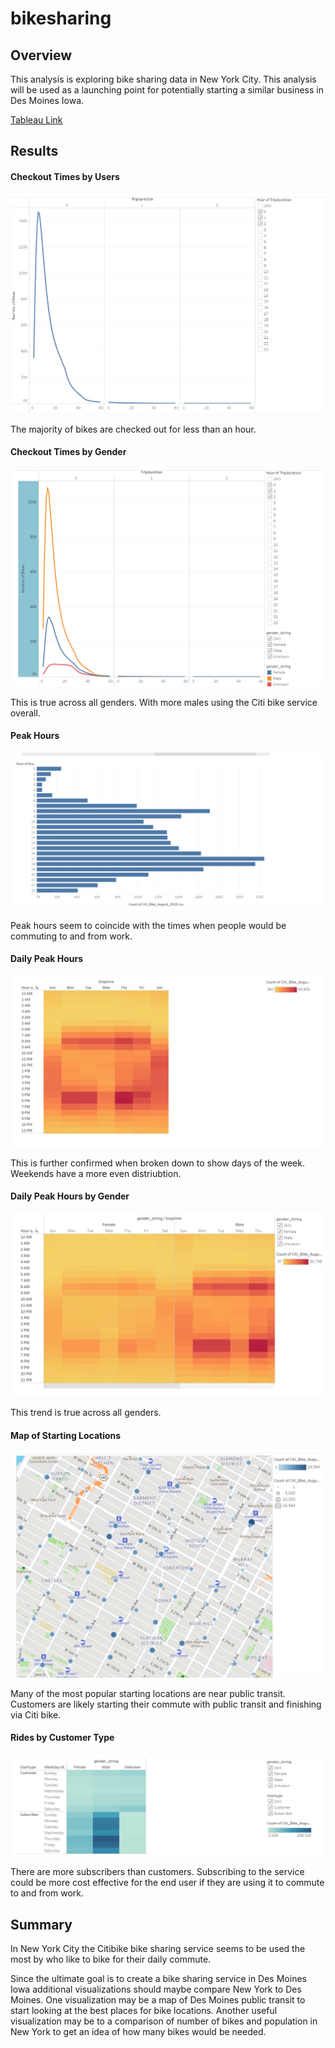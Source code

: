# bikesharing

## Overview

This analysis is exploring bike sharing data in New York City. This analysis will be used as a launching point for potentially starting a similar business in Des Moines Iowa. 

[Tableau Link](https://public.tableau.com/app/profile/brandon.kisj/viz/Module14Challenge_16474671531220/CitiBikeforCommuters?publish=yes)

## Results

#### Checkout Times by Users

![1_Checkout_Time_by_Users.png](https://github.com/Brandonkish1/bikesharing/blob/main/Images/1_Checkout_Time_by_Users.png)

The majority of bikes are checked out for less than an hour.

#### Checkout Times by Gender

![2_Checkout_Time_by_Gender.png](https://github.com/Brandonkish1/bikesharing/blob/main/Images/2_Checkout_Time_by_Gender.png)

This is true across all genders. With more males using the Citi bike service overall.

#### Peak Hours

![3_Peak_Hours.png](https://github.com/Brandonkish1/bikesharing/blob/main/Images/3_Peak_Hours.png)

Peak hours seem to coincide with the times when people would be commuting to and from work.

#### Daily Peak Hours

![4_Daily_Peak_Hours.png](https://github.com/Brandonkish1/bikesharing/blob/main/Images/4_Daily_Peak_Hours.png)

This is further confirmed when broken down to show days of the week. Weekends have a more even distriubtion.

#### Daily Peak Hours by Gender

![5_Daily_Peak_Hours_Gender.png](https://github.com/Brandonkish1/bikesharing/blob/main/Images/5_Daily_Peak_Hours_Gender.png)

This trend is true across all genders.

#### Map of Starting Locations

![6_Start_Locations.png](https://github.com/Brandonkish1/bikesharing/blob/main/Images/6_Start_Locations.png)

Many of the most popular starting locations are near public transit. Customers are likely starting their commute with public transit and finishing via Citi bike.

#### Rides by Customer Type

![7_Subscriber_Utilization.png](https://github.com/Brandonkish1/bikesharing/blob/main/Images/7_Subscriber_Utilization.png)

There are more subscribers than customers. Subscribing to the service could be more cost effective for the end user if they are using it to commute to and from work.



## Summary
In New York City the Citibike bike sharing service seems to be used the most by who like to bike for their daily commute. 

Since the ultimate goal is to create a bike sharing service in Des Moines Iowa additional visualizations should maybe compare New York to Des Moines. One visualization may be a map of Des Moines public transit to start looking at the best places for bike locations. Another useful visualization may be to a comparison of number of bikes and population in New York to get an idea of how many bikes would be needed. 
